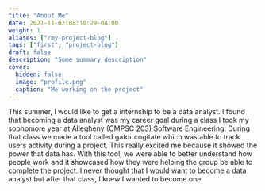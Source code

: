 ```yaml
---
title: "About Me"
date: 2021-11-02T08:10:29-04:00
weight: 1
aliases: ["/my-project-blog"]
tags: ["first", "project-blog"]
draft: false
description: "Some summary description"
cover:
  hidden: false
  image: "profile.png"
  caption: "Me working on the project"
---
```


This summer, I would like to get a internship to be a data analyst. I found that becoming a data analyst was my career goal during a class I took my sophomore year at Allegheny (CMPSC 203) Software Engineering. During that class we made a tool called gator cogitate which was able to track users activity during a project. This really excited me because it showed the power that data has. With this tool, we were able to better understand how people work and it showcased how they were helping the group be able to complete the project. I never thought that I would want to become a data analyst but after that class, I knew I wanted to become one.
